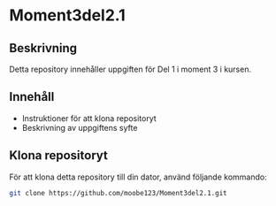 # Moment3del2.1

## Beskrivning
Detta repository innehåller uppgiften för Del 1 i moment 3 i kursen. 

## Innehåll
- Instruktioner för att klona repositoryt
- Beskrivning av uppgiftens syfte

## Klona repositoryt
För att klona detta repository till din dator, använd följande kommando:

```bash
git clone https://github.com/moobe123/Moment3del2.1.git
